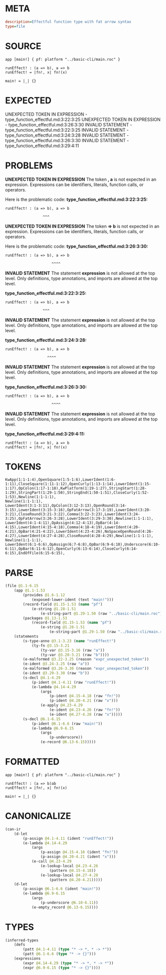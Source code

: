 # META
~~~ini
description=Effectful function type with fat arrow syntax
type=file
~~~
# SOURCE
~~~roc
app [main!] { pf: platform "../basic-cli/main.roc" }

runEffect! : (a => b), a => b
runEffect! = |fn!, x| fn!(x)

main! = |_| {}
~~~
# EXPECTED
UNEXPECTED TOKEN IN EXPRESSION - type_function_effectful.md:3:22:3:25
UNEXPECTED TOKEN IN EXPRESSION - type_function_effectful.md:3:26:3:30
INVALID STATEMENT - type_function_effectful.md:3:22:3:25
INVALID STATEMENT - type_function_effectful.md:3:24:3:28
INVALID STATEMENT - type_function_effectful.md:3:26:3:30
INVALID STATEMENT - type_function_effectful.md:3:29:4:11
# PROBLEMS
**UNEXPECTED TOKEN IN EXPRESSION**
The token **, a** is not expected in an expression.
Expressions can be identifiers, literals, function calls, or operators.

Here is the problematic code:
**type_function_effectful.md:3:22:3:25:**
```roc
runEffect! : (a => b), a => b
```
                     ^^^


**UNEXPECTED TOKEN IN EXPRESSION**
The token **=> b** is not expected in an expression.
Expressions can be identifiers, literals, function calls, or operators.

Here is the problematic code:
**type_function_effectful.md:3:26:3:30:**
```roc
runEffect! : (a => b), a => b
```
                         ^^^^


**INVALID STATEMENT**
The statement **expression** is not allowed at the top level.
Only definitions, type annotations, and imports are allowed at the top level.

**type_function_effectful.md:3:22:3:25:**
```roc
runEffect! : (a => b), a => b
```
                     ^^^


**INVALID STATEMENT**
The statement **expression** is not allowed at the top level.
Only definitions, type annotations, and imports are allowed at the top level.

**type_function_effectful.md:3:24:3:28:**
```roc
runEffect! : (a => b), a => b
```
                       ^^^^


**INVALID STATEMENT**
The statement **expression** is not allowed at the top level.
Only definitions, type annotations, and imports are allowed at the top level.

**type_function_effectful.md:3:26:3:30:**
```roc
runEffect! : (a => b), a => b
```
                         ^^^^


**INVALID STATEMENT**
The statement **expression** is not allowed at the top level.
Only definitions, type annotations, and imports are allowed at the top level.

**type_function_effectful.md:3:29:4:11:**
```roc
runEffect! : (a => b), a => b
runEffect! = |fn!, x| fn!(x)
```


# TOKENS
~~~zig
KwApp(1:1-1:4),OpenSquare(1:5-1:6),LowerIdent(1:6-1:11),CloseSquare(1:11-1:12),OpenCurly(1:13-1:14),LowerIdent(1:15-1:17),OpColon(1:17-1:18),KwPlatform(1:19-1:27),StringStart(1:28-1:29),StringPart(1:29-1:50),StringEnd(1:50-1:51),CloseCurly(1:52-1:53),Newline(1:1-1:1),
Newline(1:1-1:1),
LowerIdent(3:1-3:11),OpColon(3:12-3:13),OpenRound(3:14-3:15),LowerIdent(3:15-3:16),OpFatArrow(3:17-3:19),LowerIdent(3:20-3:21),CloseRound(3:21-3:22),Comma(3:22-3:23),LowerIdent(3:24-3:25),OpFatArrow(3:26-3:28),LowerIdent(3:29-3:30),Newline(1:1-1:1),
LowerIdent(4:1-4:11),OpAssign(4:12-4:13),OpBar(4:14-4:15),LowerIdent(4:15-4:18),Comma(4:18-4:19),LowerIdent(4:20-4:21),OpBar(4:21-4:22),LowerIdent(4:23-4:26),NoSpaceOpenRound(4:26-4:27),LowerIdent(4:27-4:28),CloseRound(4:28-4:29),Newline(1:1-1:1),
Newline(1:1-1:1),
LowerIdent(6:1-6:6),OpAssign(6:7-6:8),OpBar(6:9-6:10),Underscore(6:10-6:11),OpBar(6:11-6:12),OpenCurly(6:13-6:14),CloseCurly(6:14-6:15),EndOfFile(6:15-6:15),
~~~
# PARSE
~~~clojure
(file @1.1-6.15
	(app @1.1-1.53
		(provides @1.6-1.12
			(exposed-lower-ident (text "main!")))
		(record-field @1.15-1.53 (name "pf")
			(e-string @1.28-1.51
				(e-string-part @1.29-1.50 (raw "../basic-cli/main.roc"))))
		(packages @1.13-1.53
			(record-field @1.15-1.53 (name "pf")
				(e-string @1.28-1.51
					(e-string-part @1.29-1.50 (raw "../basic-cli/main.roc"))))))
	(statements
		(s-type-anno @3.1-3.23 (name "runEffect!")
			(ty-fn @3.15-3.21
				(ty-var @3.15-3.16 (raw "a"))
				(ty-var @3.20-3.21 (raw "b"))))
		(e-malformed @3.22-3.25 (reason "expr_unexpected_token"))
		(e-ident @3.24-3.25 (raw "a"))
		(e-malformed @3.26-3.30 (reason "expr_unexpected_token"))
		(e-ident @3.29-3.30 (raw "b"))
		(s-decl @4.1-4.29
			(p-ident @4.1-4.11 (raw "runEffect!"))
			(e-lambda @4.14-4.29
				(args
					(p-ident @4.15-4.18 (raw "fn!"))
					(p-ident @4.20-4.21 (raw "x")))
				(e-apply @4.23-4.29
					(e-ident @4.23-4.26 (raw "fn!"))
					(e-ident @4.27-4.28 (raw "x")))))
		(s-decl @6.1-6.15
			(p-ident @6.1-6.6 (raw "main!"))
			(e-lambda @6.9-6.15
				(args
					(p-underscore))
				(e-record @6.13-6.15)))))
~~~
# FORMATTED
~~~roc
app [main!] { pf: platform "../basic-cli/main.roc" }

runEffect! : (a => b)ab
runEffect! = |fn!, x| fn!(x)

main! = |_| {}
~~~
# CANONICALIZE
~~~clojure
(can-ir
	(d-let
		(p-assign @4.1-4.11 (ident "runEffect!"))
		(e-lambda @4.14-4.29
			(args
				(p-assign @4.15-4.18 (ident "fn!"))
				(p-assign @4.20-4.21 (ident "x")))
			(e-call @4.23-4.29
				(e-lookup-local @4.23-4.26
					(pattern @4.15-4.18))
				(e-lookup-local @4.27-4.28
					(pattern @4.20-4.21)))))
	(d-let
		(p-assign @6.1-6.6 (ident "main!"))
		(e-lambda @6.9-6.15
			(args
				(p-underscore @6.10-6.11))
			(e-empty_record @6.13-6.15))))
~~~
# TYPES
~~~clojure
(inferred-types
	(defs
		(patt @4.1-4.11 (type "* -> *, * -> *"))
		(patt @6.1-6.6 (type "* -> {}")))
	(expressions
		(expr @4.14-4.29 (type "* -> *, * -> *"))
		(expr @6.9-6.15 (type "* -> {}"))))
~~~
